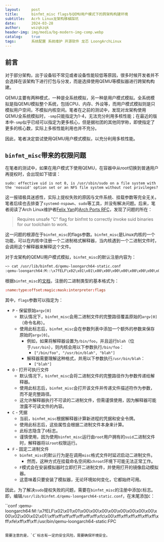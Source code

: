 ```yaml
---
layout:     post
title:      binfmt_misc flags与QEMU用户模式下的跨架构构建环境
subtitle:   Acrh Linux龙架构移植踩坑
date:       2024-03-28
author:     wszqkzqk
header-img: img/media/bg-modern-img-comp.webp
catalog:    true
tags:       系统配置 系统维护 开源软件 龙芯 LoongArchLinux
---
```


## 前言

对于部分架构，出于设备较不常见或者设备性能较低等原因，很多时候开发者并不会选择在该架构下进行打包与分发，而是选择使用QEMU等模拟器进行跨架构构建。

QEMU主要有两种模式，一种是全系统模拟，另一种是用户模式模拟。全系统模拟是指QEMU模拟整个系统，包括CPU、内存、外设等，而用户模式模拟则是只模拟用户空间，不模拟内核空间。笔者在之前的测试中，发现对龙架构使用QEMU全系统模拟时，`-smp`只能指定为1-4，无法充分利用多核性能；在最近的版本中`-smp`似乎已经可以指定为更多核心，但是据社团的其他同学称，即使指定了更多的核心数，实际上多核性能利用也并不充分。

因此，笔者决定尝试使用QEMU用户模式模拟，以充分利用多核性能。

## `binfmt_misc`带来的权限问题

在笔者的测试中，如果在用户模式下使用QEMU，在容器中从root切换到普通用户再提权时，会出现如下错误：

```log
sudo: effective uid is not 0, is /usr/sbin/sudo on a file system with the 'nosuid' option set or an NFS file system without root privileges?
```

这一报错极具迷惑性，实际上提权失败的原因与文件系统、挂载参数等完全无关。笔者后续也去排查了`systemd-nspawn`、`sudo`等工具，并没有解决问题。后来，笔者阅读了Arch Linux维护者[Felix Yan](https://github.com/felixonmars)的[Arch Ports RFC](https://gitlab.archlinux.org/archlinux/rfcs/-/merge_requests/32)，发现了问题的所在：

> Requires unsafe "C" flag for binfmt to correctly invoke suid binaries for our toolchain to work.

这一问题的根源在于`binfmt_misc`的flags参数。`binfmt_misc`是Linux内核的一个功能，可以在内核中注册一个二进制格式解释器，当内核遇到一个二进制文件时，会调用这个解释器来解释这个文件。

对于龙架构的QEMU用户模式模拟，`binfmt_misc`的默认注册内容为：

```bash
~> cat /usr/lib/binfmt.d/qemu-loongarch64-static.conf
:qemu-loongarch64:M::\x7fELF\x02\x01\x01\x00\x00\x00\x00\x00\x00\x00\x00\x00\x02\x00\x02\x01:\xff\xff\xff\xff\xff\xff\xff\xfc\x00\xff\xff\xff\xff\xff\xff\xff\xfe\xff\xff\xff:/usr/bin/qemu-loongarch64-static:FP
```

根据`binfmt_misc`的[文档](https://www.kernel.org/doc/html/latest/admin-guide/binfmt-misc.htm)，注册的二进制类型的基本格式为：

```conf
:name:type:offset:magic:mask:interpreter:flags
```

其中，`flags`参数可以指定为：

* `P` - 保留原始`argv[0]`
  * 默认情况下，`binfmt_misc`会用二进制文件的完整路径覆盖原始的`argv[0]`（命令名称）。
  * 使用此标志后，`binfmt_misc`会在参数列表中添加一个额外的参数来保存原始的`argv[0]`。
    * 例如，如果将解释器设置为`/bin/foo`，并且运行`blah`（位于`/usr/bin`），则内核会用以下参数执行`/bin/foo`：
      * `["/bin/foo", "/usr/bin/blah", "blah"]`
    * 解释器需要理解这种格式，并用以下参数执行`/usr/bin/blah`：
      * `["blah"]`
* `O` - 打开可执行文件
  * 默认情况下，`binfmt_misc`会将二进制文件的完整路径作为参数传递给解释器。
  * 使用此标志后，`binfmt_misc`会打开该文件并传递文件描述符作为参数，而不是完整路径。
  * 这允许解释器执行不可读的二进制文件，但需谨慎使用，因为解释器可能泄露不可读文件的內容。
* `C` - 凭据
  * 当前，`binfmt_misc`根据解释器计算新进程的凭据和安全令牌。
  * 使用此标志后，这些属性会根据二进制文件本身来计算。
  * 此标志隐含了`O`标志。
  * 谨慎使用，因为使用`binfmt_misc`运行由`root`用户拥有的`suid`二进制文件时，解释器将以`root`权限运行。
* `F` - 固定二进制文件
  * `binfmt_misc`的默认行为是在调用`misc`格式文件时延迟启动二进制文件。
    * 然而，这种方式在挂载命名空间和`chroot`环境下可能无法正常工作。
  * `F`模式会在安装模拟器时立即打开二进制文件，并使用打开的镜像启动模拟器。
  * 这意味着只要安装了模拟器，无论环境如何变化，它都始终可用。

因此，为了解决`sudo`提权失败的问题，需要在`binfmt_misc`的注册中添加`C`标志。即，编辑`/usr/lib/binfmt.d/qemu-loongarch64-static.conf`，在末尾添加`C`：

``conf
:qemu-loongarch64:M::\x7fELF\x02\x01\x01\x00\x00\x00\x00\x00\x00\x00\x00\x00\x02\x00\x02\x01:\xff\xff\xff\xff\xff\xff\xff\xfc\x00\xff\xff\xff\xff\xff\xff\xff\xfe\xff\xff\xff:/usr/bin/qemu-loongarch64-static:FPC
```

需要注意的是，`C`标志有一定的安全风险，需要确保环境安全。
